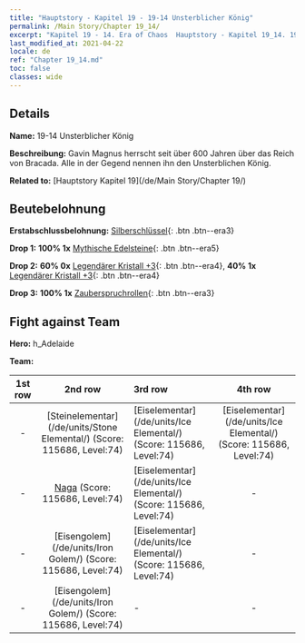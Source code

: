 ```yaml
---
title: "Hauptstory - Kapitel 19 - 19-14 Unsterblicher König"
permalink: /Main Story/Chapter 19_14/
excerpt: "Kapitel 19 - 14. Era of Chaos  Hauptstory - Kapitel 19_14. 19-14 Unsterblicher König"
last_modified_at: 2021-04-22
locale: de
ref: "Chapter 19_14.md"
toc: false
classes: wide
---
```


## Details

 **Name:** 19-14 Unsterblicher König

 **Beschreibung:** Gavin Magnus herrscht seit über 600 Jahren über das Reich von Bracada. Alle in der Gegend nennen ihn den Unsterblichen König.

 **Related to:** [Hauptstory Kapitel 19](/de/Main Story/Chapter 19/)

## Beutebelohnung

 **Erstabschlussbelohnung:** [Silberschlüssel](/ItemsDE/con_693/){: .btn .btn--era3}

 **Drop 1:** **100% 1x** [Mythische Edelsteine](/ItemsDE/mat_65/){: .btn .btn--era5}

 **Drop 2:** **60% 0x** [Legendärer Kristall +3](/ItemsDE/mat_59/){: .btn .btn--era4}, **40% 1x** [Legendärer Kristall +3](/ItemsDE/mat_59/){: .btn .btn--era4}

 **Drop 3:** **100% 1x** [Zauberspruchrollen](/ItemsDE/con_694/){: .btn .btn--era3}


## Fight against Team
 **Hero:** h_Adelaide

 **Team:**


  | 1st row | 2nd row | 3rd row | 4th row |
  |:----:|:----:|:----|:----:|
  | - | [Steinelementar](/de/units/Stone Elemental/) (Score: 115686, Level:74)  | [Eiselementar](/de/units/Ice Elemental/) (Score: 115686, Level:74)  | [Eiselementar](/de/units/Ice Elemental/) (Score: 115686, Level:74)  |
  | - | [Naga](/de/units/Naga/) (Score: 115686, Level:74)  | [Eiselementar](/de/units/Ice Elemental/) (Score: 115686, Level:74)  | - |
  | - | [Eisengolem](/de/units/Iron Golem/) (Score: 115686, Level:74)  | [Eiselementar](/de/units/Ice Elemental/) (Score: 115686, Level:74)  | - |
  | - | [Eisengolem](/de/units/Iron Golem/) (Score: 115686, Level:74)  | - | - |


